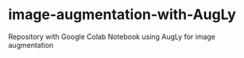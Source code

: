 # image-augmentation-with-AugLy
Repository with Google Colab Notebook using AugLy for image augmentation
